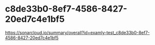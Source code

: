 # c8de33b0-8ef7-4586-8427-20ed7c4e1bf5
https://sonarcloud.io/summary/overall?id=examly-test_c8de33b0-8ef7-4586-8427-20ed7c4e1bf5

